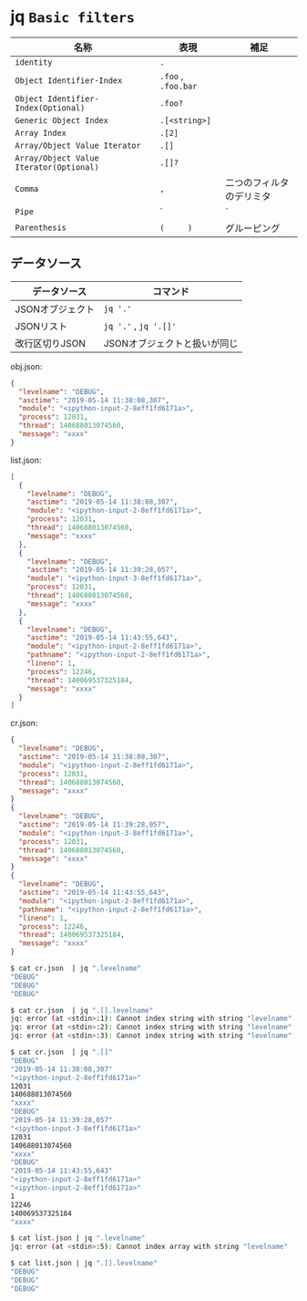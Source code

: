 #  jq `Basic filters`

| 名称                                     | 表現                | 補足                           |
| --------------------------------------- | ------------------- | ----------------------------- |
| `identity`                              | `.`                 |
| `Object Identifier-Index`               | `.foo` , `.foo.bar` |
| `Object Identifier-Index(Optional)`     | `.foo?`             |
| `Generic Object Index`                  | `.[<string>]`       |
| `Array Index`                           | `.[2]`              |
| `Array/Object Value Iterator`           | `.[]`               |
| `Array/Object Value Iterator(Optional)` | `.[]?`              |
| `Comma`                                 | `,`                 | 二つのフィルタのデリミタ          |
| `Pipe`                                  | `|`                 | 二つのフィルタの結合              |
| `Parenthesis`                           | `(     )`           | グルーピング                     |

## データソース

|　データソース     | コマンド                  |
| --------------- | ------------------------ |
| JSONオブジェクト  | `jq '.'`                 |
| JSONリスト       | `jq '.'` , `jq '.[]'`    |
| 改行区切りJSON    | JSONオブジェクトと扱いが同じ |

obj.json:

~~~json
{
  "levelname": "DEBUG",
  "asctime": "2019-05-14 11:38:08,307",
  "module": "<ipython-input-2-8eff1fd6171a>",
  "process": 12031,
  "thread": 140688013074560,
  "message": "xxxx"
}
~~~

list.json:

~~~json
[
  {
    "levelname": "DEBUG",
    "asctime": "2019-05-14 11:38:08,307",
    "module": "<ipython-input-2-8eff1fd6171a>",
    "process": 12031,
    "thread": 140688013074560,
    "message": "xxxx"
  },
  {
    "levelname": "DEBUG",
    "asctime": "2019-05-14 11:39:28,057",
    "module": "<ipython-input-3-8eff1fd6171a>",
    "process": 12031,
    "thread": 140688013074560,
    "message": "xxxx"
  },
  {
    "levelname": "DEBUG",
    "asctime": "2019-05-14 11:43:55,643",
    "module": "<ipython-input-2-8eff1fd6171a>",
    "pathname": "<ipython-input-2-8eff1fd6171a>",
    "lineno": 1,
    "process": 12246,
    "thread": 140069537325184,
    "message": "xxxx"
  }
]

~~~

cr.json:

~~~json
{
  "levelname": "DEBUG",
  "asctime": "2019-05-14 11:38:08,307",
  "module": "<ipython-input-2-8eff1fd6171a>",
  "process": 12031,
  "thread": 140688013074560,
  "message": "xxxx"
}
{
  "levelname": "DEBUG",
  "asctime": "2019-05-14 11:39:28,057",
  "module": "<ipython-input-3-8eff1fd6171a>",
  "process": 12031,
  "thread": 140688013074560,
  "message": "xxxx"
}
{
  "levelname": "DEBUG",
  "asctime": "2019-05-14 11:43:55,643",
  "module": "<ipython-input-2-8eff1fd6171a>",
  "pathname": "<ipython-input-2-8eff1fd6171a>",
  "lineno": 1,
  "process": 12246,
  "thread": 140069537325184,
  "message": "xxxx"
}
~~~

~~~bash
$ cat cr.json  | jq ".levelname"
"DEBUG"
"DEBUG"
"DEBUG"

$ cat cr.json  | jq ".[].levelname"
jq: error (at <stdin>:1): Cannot index string with string "levelname"
jq: error (at <stdin>:2): Cannot index string with string "levelname"
jq: error (at <stdin>:3): Cannot index string with string "levelname"

$ cat cr.json  | jq ".[]"
"DEBUG"
"2019-05-14 11:38:08,307"
"<ipython-input-2-8eff1fd6171a>"
12031
140688013074560
"xxxx"
"DEBUG"
"2019-05-14 11:39:28,057"
"<ipython-input-3-8eff1fd6171a>"
12031
140688013074560
"xxxx"
"DEBUG"
"2019-05-14 11:43:55,643"
"<ipython-input-2-8eff1fd6171a>"
"<ipython-input-2-8eff1fd6171a>"
1
12246
140069537325184
"xxxx"
~~~

~~~bash
$ cat list.json | jq ".levelname"
jq: error (at <stdin>:5): Cannot index array with string "levelname"

$ cat list.json | jq ".[].levelname"
"DEBUG"
"DEBUG"
"DEBUG"
~~~
